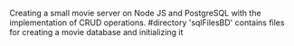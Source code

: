 Сreating a small movie server on Node JS and PostgreSQL with the implementation of CRUD operations.
#directory 'sqlFilesBD' contains files for creating a movie database and initializing it